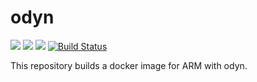 # odyn
[![](https://images.microbadger.com/badges/image/armswarm/odyn.svg)](https://microbadger.com/images/armswarm/odyn "Get your own image badge on microbadger.com") [![](https://images.microbadger.com/badges/version/armswarm/odyn.svg)](https://microbadger.com/images/armswarm/odyn "Get your own version badge on microbadger.com") [![](https://images.microbadger.com/badges/commit/armswarm/odyn.svg)](https://microbadger.com/images/armswarm/odyn "Get your own commit badge on microbadger.com") [![Build Status](https://drone.veiled.land/api/badges/armswarm/odyn/status.svg)](https://drone.veiled.land/armswarm/odyn)

This repository builds a docker image for ARM with odyn.
